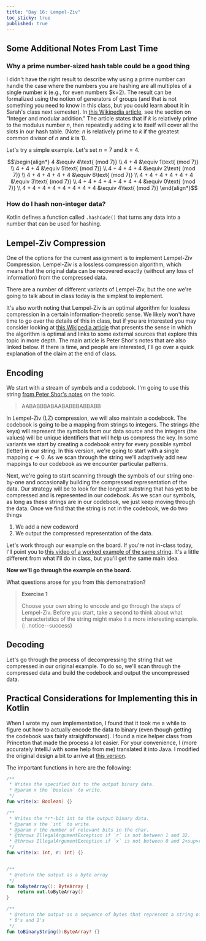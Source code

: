 ```yaml
---
title: "Day 16: Lempel-Ziv"
toc_sticky: true
published: true
---
```


## Some Additional Notes From Last Time

### Why a prime number-sized hash table could be a good thing

I didn't have the right result to describe why using a prime number can handle the case where the numbers you are hashing are all multiples of a single number $k$ (e.g., for even numbers $k=2).  The result can be formalized using the notion of generators of groups (and that is not something you need to know in this class, but you could learn about it in Sarah's class next semester).  In [this Wikipedia article](https://en.wikipedia.org/wiki/Cyclic_group), see the section on "Integer and modular addition."  The article states that if $k$ is relatively prime to the modulus number $n$, then repeatedly adding $k$ to itself will cover all the slots in our hash table.  (Note: $n$ is relatively prime to $k$ if the greatest common divisor of $n$ and $k$ is 1).

Let's try a simple example.  Let's set $n=7$ and $k=4$.

$$\begin{align*}
4 &\equiv 4\text{ (mod 7)} \\
4 + 4 &\equiv 1\text{ (mod 7)} \\
4 + 4 + 4 &\equiv 5\text{ (mod 7)} \\
4 + 4 + 4 + 4 &\equiv 2\text{ (mod 7)} \\
4 + 4 + 4 + 4 + 4 &\equiv 6\text{ (mod 7)} \\
4 + 4 + 4 + 4 + 4 + 4 &\equiv 3\text{ (mod 7)} \\
4 + 4 + 4 + 4 + 4 + 4 + 4 &\equiv 0\text{ (mod 7)} \\
4 + 4 + 4 + 4 + 4 + 4 + 4 + 4 &\equiv 4\text{ (mod 7)}
\end{align*}$$

### How do I hash non-integer data?

Kotlin defines a function called ``.hashCode()`` that turns any data into a number that can be used for hashing.

## Lempel-Ziv Compression

One of the options for the current assignment is to implement Lempel-Ziv Compression.  Lempel-Ziv is a lossless compression algorithm, which means that the original data can be recovered exactly (without any loss of information) from the compressed data.

There are a number of different variants of Lempel-Ziv, but the one we're going to talk about in class today is the simplest to implement.

It's also worth noting that Lempel-Ziv is an optimal algorithm for lossless compression in a certain information-theoretic sense.  We likely won't have time to go over the details of this in class, but if you are interested you may consider looking at [this Wikipedia article](https://en.wikipedia.org/wiki/LZ77_and_LZ78#Theoretical_efficiency) that presents the sense in which the algorithm is optimal and links to some external sources that explore this topic in more depth.  The main article is Peter Shor's notes that are also linked below.  If there is time, and people are interested, I'll go over a quick explanation of the claim at the end of class.

## Encoding

We start with a stream of symbols and a codebook.  I'm going to use this string [from Peter Shor's notes](https://web.archive.org/web/20210528171521/http://www-math.mit.edu/~shor/PAM/lempel_ziv_notes.pdf) on the topic.

> AABABBBABAABABBBABBABB

In Lempel-Ziv (LZ) compression, we will also maintain a codebook. The codebook is going to be a mapping from strings to integers.  The strings (the keys) will represent the symbols from our data source and the integers (the values) will be unique identifiers that will help us compress the key. In some variants we start by creating a codebook entry for every possible symbol (letter) in our string.  In this version, we're going to start with a single mapping $\epsilon \rightarrow 0$.  As we scan through the string we'll adaptively add new mappings to our codebook as we encounter particular patterns.

Next, we're going to start scanning through the symbols of our string one-by-one and occasionally building the compressed representation of the data.  Our strategy will be to look for the longest substring that has yet to be compressed and is represented in our codebook.  As we scan our symbols, as long as these strings are in our codebook, we just keep moving through the data.  Once we find that the string is not in the codebook, we do two things

1. We add a new codeword
2. We output the compressed representation of the data.

Let's work through our example on the board.  If you're not in-class today, I'll point you to [this video of a worked example of the same string](https://www.youtube.com/watch?v=Dn-91_Vu_aM).  It's a little different from what I'll do in class, but you'll get the same main idea.

**Now we'll go through the example on the board.**

What questions arose for you from this demonstration?

> **Exercise 1**
> 
> Choose your own string to encode and go through the steps of Lempel-Ziv.  Before you start, take a second to think about what characteristics of the string might make it a more interesting example.
{: .notice--success}

## Decoding

Let's go through the process of decompressing the string that we compressed in our original example.  To do so, we'll scan through the compressed data and build the codebook and output the uncompressed data.

## Practical Considerations for Implementing this in Kotlin

When I wrote my own implementation, I found that it took me a while to figure out how to actually encode the data to binary (even though getting the codebook was fairly straightforward).  I found a nice helper class from Princeton that made the process a lot easier.  For your convenience, I (more accurately IntelliJ with some help from me) translated it into Java.  I modified the original design a bit to arrive at [this version](https://github.com/OlinDSA2024/HashingSample/blob/main/src/main/kotlin/BinaryUtils.kt).

The important functions in here are the following:
```kotlin
/**
 * Writes the specified bit to the output binary data.
 * @param x the `boolean` to write.
 */
fun write(x: Boolean) {}

/**
 * Writes the *r*-bit int to the output binary data.
 * @param x the `int` to write.
 * @param r the number of relevant bits in the char.
 * @throws IllegalArgumentException if `r` is not between 1 and 32.
 * @throws IllegalArgumentException if `x` is not between 0 and 2<sup>r</sup> - 1.
 */
fun write(x: Int, r: Int) {}


/**
 * @return the output as a byte array
 */
fun toByteArray(): ByteArray {
    return out.toByteArray()
}

/**
 * @return the output as a sequence of bytes that represent a string of
 * 0's and 1's
 */
fun toBinaryString():ByteArray? {}
```